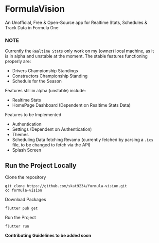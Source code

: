 # FormulaVision
An Unofficial, Free & Open-Source app for Realtime Stats, Schedules & Track Data in Formula One

### NOTE
Currently the `Realtime Stats` only work on my (owner) local machine, as it is in alpha and unstable at the moment.
The stable features functioning properly are:
  -  Drivers Championship Standings
  -  Constructors Championship Standing
  -  Schedule for the Season

Features still in alpha (unstable) include:
  - Realtime Stats
  - HomePage Dashboard (Dependent on Realtime Stats Data)

Features to be Implemented
  - Authentication
  - Settings (Dependent on Authentication)
  - Themes
  - Scheduling Data fetching Revamp (currently fetched by parsing a `.ics` file, to be changed to fetch via the API)
  - Splash Screen

## Run the Project Locally
Clone the repository
```
git clone https://github.com/skat9234/formula-vision.git
cd formula-vision
```
Download Packages
```
flutter pub get
```
Run the Project
```
flutter run
```

**Contributing Guidelines to be added soon**
